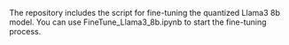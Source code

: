 The repository includes the script for fine-tuning the quantized Llama3 8b model. You can use FineTune_Llama3_8b.ipynb to start the fine-tuning process.

